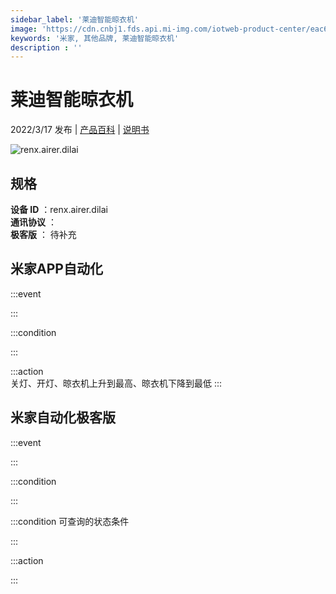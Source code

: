 ```yaml
---
sidebar_label: '莱迪智能晾衣机'
image: 'https://cdn.cnbj1.fds.api.mi-img.com/iotweb-product-center/eac60720c347912f4f6b4c10c4542a4c_1646978228648.png?GalaxyAccessKeyId=AKVGLQWBOVIRQ3XLEW&Expires=9223372036854775807&Signature=1hAb5ghXlccvEymwXdLiNYtNlao='
keywords: '米家, 其他品牌, 莱迪智能晾衣机'
description : ''
---
```

# 莱迪智能晾衣机

2022/3/17 发布 | [产品百科](https://home.mi.com/webapp/content/baike/product/index.html?model=renx.airer.dilai/) | [说明书](https://home.mi.com/views/introduction.html?model=renx.airer.dilai&region=cn)

![renx.airer.dilai](https://cdn.cnbj1.fds.api.mi-img.com/iotweb-product-center/eac60720c347912f4f6b4c10c4542a4c_1646978228648.png?GalaxyAccessKeyId=AKVGLQWBOVIRQ3XLEW&Expires=9223372036854775807&Signature=1hAb5ghXlccvEymwXdLiNYtNlao=)

## 规格  
> 
**设备 ID** ：renx.airer.dilai  
**通讯协议** ：  
**极客版**  ： 待补充 


## 米家APP自动化  

:::event  

:::

:::condition  

:::

:::action   
关灯、开灯、晾衣机上升到最高、晾衣机下降到最低
:::

## 米家自动化极客版  

:::event  

:::

:::condition  

:::

:::condition 可查询的状态条件  

:::

:::action  

:::

        
